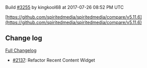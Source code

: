 Build [#3255](https://circleci.com/gh/spiritedmedia/spiritedmedia/3255) by kingkool68 at 2017-07-26 08:52 PM UTC

[https://github.com/spiritedmedia/spiritedmedia/compare/v5.11.6](https://github.com/spiritedmedia/spiritedmedia/compare/v5.11.6)
## Change log
[Full Changelog](https://github.com/spiritedmedia/spiritedmedia/compare/v5.11.5...v5.11.6)

 - [#2137](https://github.com/spiritedmedia/spiritedmedia/pull/2137): Refactor Recent Content Widget
